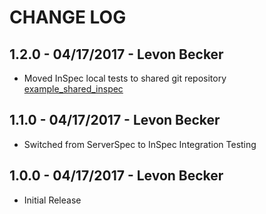 # CHANGE LOG

## 1.2.0 - 04/17/2017 - Levon Becker
* Moved InSpec local tests to shared git repository [example_shared_inspec](https://github.com/bonusbits/example_shared_inspec)

## 1.1.0 - 04/17/2017 - Levon Becker
* Switched from ServerSpec to InSpec Integration Testing

## 1.0.0 - 04/17/2017 - Levon Becker
* Initial Release